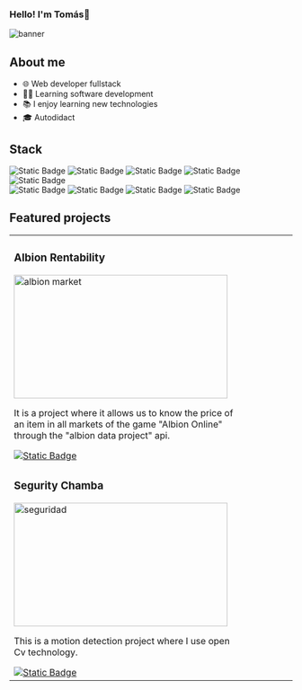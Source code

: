 ### Hello! I'm Tomás👋
![banner](https://github.com/TomasB-Dev/TomasB-Dev/assets/152812185/14cfb6df-ce08-4a2b-af17-ecb1f8407c53)

## About me
- 🌐 Web developer fullstack
- 👨‍💻 Learning software development
- 📚 I enjoy learning new technologies
- 🎓 Autodidact
 
## Stack
<img alt="Static Badge" src="https://img.shields.io/badge/HTML-red"> <img alt="Static Badge" src="https://img.shields.io/badge/CSS-blue"> <img alt="Static Badge" src="https://img.shields.io/badge/JavaScript-yellow"> 
<img alt="Static Badge" src="https://img.shields.io/badge/PHP-skyblue"> <img alt="Static Badge" src="https://img.shields.io/badge/Python-blue"></br> <img alt="Static Badge" src="https://img.shields.io/badge/SQL-orange">
 <img alt="Static Badge" src="https://img.shields.io/badge/git-red"> <img alt="Static Badge" src="https://img.shields.io/badge/Bootstrap-purple"> <img alt="Static Badge" src="https://img.shields.io/badge/API-white">

 ## Featured projects

<table>
        <tr>
            <td style="width:400px; float:left;">
                <h3>Albion Rentability</h3>
                <img src="https://github.com/TomasB-Dev/TomasB-Dev/assets/152812185/b777ea2b-771f-4053-bf06-203be279219e" alt="albion market" width="380" height="220">
                <p>It is a project where it allows us to know the price of an item in all markets of the game "Albion Online" through the "albion data project" api.</p>
                <a href="https://github.com/TomasB-Dev/Albion-Rentability" target="_blank"><img alt="Static Badge" src="https://img.shields.io/badge/CODIGO-blackgreen"></a>
            </td>
            <td style="width:400px; float:left;">
             <h3>Segurity Chamba</h3>
             <img src="https://github.com/TomasB-Dev/TomasB-Dev/assets/152812185/2314a8e8-9721-4636-8b12-e0684f1f555c" alt="seguridad" width="380" height="220">
             <p>This is a motion detection project where I use open Cv technology.</p>
             <a href="https://github.com/TomasB-Dev/Segurity-chamba" target="_blank"><img alt="Static Badge" src="https://img.shields.io/badge/CODIGO-blackgreen"></a>
            </td>
        </tr>
    </table>
  










<!--
**TomasB-Dev/TomasB-Dev** is a ✨ _special_ ✨ repository because its `README.md` (this file) appears on your GitHub profile.

Here are some ideas to get you started:

- 🔭 I’m currently working on ...
- 🌱 I’m currently learning ...
- 👯 I’m looking to collaborate on ...
- 🤔 I’m looking for help with ...
- 💬 Ask me about ...
- 📫 How to reach me: ...
- 😄 Pronouns: ...
- ⚡ Fun fact: ...
-->
